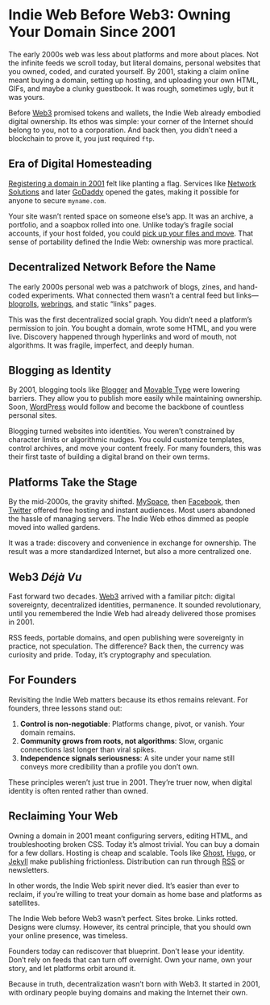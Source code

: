# Indie Web Before Web3: Owning Your Domain Since 2001

The early 2000s web was less about platforms and more about places. Not the infinite feeds we scroll today, but literal domains, personal websites that you owned, coded, and curated yourself. By 2001, staking a claim online meant buying a domain, setting up hosting, and uploading your own HTML, GIFs, and maybe a clunky guestbook. It was rough, sometimes ugly, but it was yours.  

Before [Web3](https://en.wikipedia.org/wiki/Web3) promised tokens and wallets, the Indie Web already embodied digital ownership. Its ethos was simple: your corner of the Internet should belong to you, not to a corporation. And back then, you didn’t need a blockchain to prove it, you just required `ftp`.  

## Era of Digital Homesteading

[Registering a domain in 2001](/about/brajeshwar.com/) felt like planting a flag. Services like [Network Solutions](https://en.wikipedia.org/wiki/Network_Solutions) and later [GoDaddy](https://en.wikipedia.org/wiki/GoDaddy) opened the gates, making it possible for anyone to secure `myname.com`.  

Your site wasn’t rented space on someone else’s app. It was an archive, a portfolio, and a soapbox rolled into one. Unlike today’s fragile social accounts, if your host folded, you could [pick up your files and move](/2025/can-i-walk-out/). That sense of portability defined the Indie Web: ownership was more practical.  

## Decentralized Network Before the Name

The early 2000s personal web was a patchwork of blogs, zines, and hand-coded experiments. What connected them wasn’t a central feed but links—[blogrolls](https://en.wikipedia.org/wiki/Blogroll), [webrings](https://en.wikipedia.org/wiki/Webring), and static “links” pages.  

This was the first decentralized social graph. You didn’t need a platform’s permission to join. You bought a domain, wrote some HTML, and you were live. Discovery happened through hyperlinks and word of mouth, not algorithms. It was fragile, imperfect, and deeply human.  

## Blogging as Identity

By 2001, blogging tools like [Blogger](https://en.wikipedia.org/wiki/Blogger_(service)) and [Movable Type](https://en.wikipedia.org/wiki/Movable_Type) were lowering barriers. They allow you to publish more easily while maintaining ownership. Soon, [WordPress](/2024/wordpress/) would follow and become the backbone of countless personal sites.  

Blogging turned websites into identities. You weren’t constrained by character limits or algorithmic nudges. You could customize templates, control archives, and move your content freely. For many founders, this was their first taste of building a digital brand on their own terms.  

## Platforms Take the Stage

By the mid-2000s, the gravity shifted. [MySpace](https://en.wikipedia.org/wiki/Myspace), then [Facebook](https://en.wikipedia.org/wiki/Facebook), then [Twitter](https://en.wikipedia.org/wiki/Twitter) offered free hosting and instant audiences. Most users abandoned the hassle of managing servers. The Indie Web ethos dimmed as people moved into walled gardens.  

It was a trade: discovery and convenience in exchange for ownership. The result was a more standardized Internet, but also a more centralized one.  

## Web3 _Déjà Vu_

Fast forward two decades. [Web3](https://en.wikipedia.org/wiki/Web3) arrived with a familiar pitch: digital sovereignty, decentralized identities, permanence. It sounded revolutionary, until you remembered the Indie Web had already delivered those promises in 2001.  

RSS feeds, portable domains, and open publishing were sovereignty in practice, not speculation. The difference? Back then, the currency was curiosity and pride. Today, it’s cryptography and speculation.  

## For Founders

Revisiting the Indie Web matters because its ethos remains relevant. For founders, three lessons stand out:  

1. **Control is non-negotiable**: Platforms change, pivot, or vanish. Your domain remains.  
2. **Community grows from roots, not algorithms**: Slow, organic connections last longer than viral spikes.  
3. **Independence signals seriousness**: A site under your name still conveys more credibility than a profile you don’t own.  

These principles weren’t just true in 2001. They’re truer now, when digital identity is often rented rather than owned.  

## Reclaiming Your Web

Owning a domain in 2001 meant configuring servers, editing HTML, and troubleshooting broken CSS. Today it’s almost trivial. You can buy a domain for a few dollars. Hosting is cheap and scalable. Tools like [Ghost](https://ghost.org/), [Hugo](https://gohugo.io/), or [Jekyll](https://jekyllrb.com/) make publishing frictionless. Distribution can run through [RSS](https://en.wikipedia.org/wiki/RSS) or newsletters.  

In other words, the Indie Web spirit never died. It’s easier than ever to reclaim, if you’re willing to treat your domain as home base and platforms as satellites.  

The Indie Web before Web3 wasn’t perfect. Sites broke. Links rotted. Designs were clumsy. However, its central principle, that you should own your online presence, was timeless.  

Founders today can rediscover that blueprint. Don’t lease your identity. Don’t rely on feeds that can turn off overnight. Own your name, own your story, and let platforms orbit around it.  

Because in truth, decentralization wasn’t born with Web3. It started in 2001, with ordinary people buying domains and making the Internet their own.  
